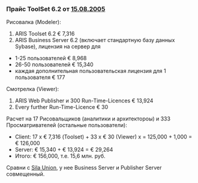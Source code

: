 ### Прайс ToolSet 6.2 от [15.08.2005](https://t-asu.ru/images/page41/prajs_2005_08_15.pdf)  
Рисовалка (Modeler):
1. ARIS Toolset 6.2     € 7,316
2. ARIS Business Server 6.2 (включает стандартную базу данных Sybase), лицензия на сервер для 
- 1-25 пользователей   € 8,968
- 26-50 пользователей  € 15,340
- каждая дополнительная пользовательская лицензия для 1 пользователя € 177 

Смотрелка (Viewer):  
1. ARIS Web Publisher и 300 Run-Time-Licences  € 13,924
2. Every further Run-Time-Licence   € 30

Расчет на 17 Рисовальщиков (аналитики и архитектороы) и 333 Просматривателей (остальные пользователи):
- Client: 17 х € 7,316 (Toolset) + 33 x € 30 (Viewer) x = 125,000 + 1,000 = € 126,000 
- Server: € 15,340 + € 13,924 = € 29,264 
- Итого: € 156,000, т.е. 15,6 млн. руб.

Сравни с [Sila Union](https://github.com/bpmbpm/doc/blob/main/BPM/SU/README.md), у нее Business Server и Publisher Server совмещенный.
